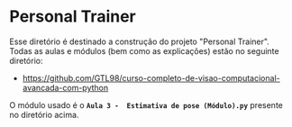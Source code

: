 # Personal Trainer

Esse diretório é destinado a construção do projeto "Personal Trainer". Todas as aulas e módulos (bem como as explicações) estão no seguinte diretório:

- https://github.com/GTL98/curso-completo-de-visao-computacional-avancada-com-python

O módulo usado é o **`Aula 3 -  Estimativa de pose (Módulo).py`** presente no diretório acima.
